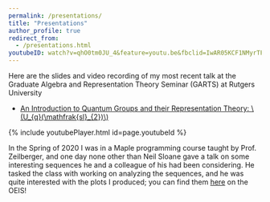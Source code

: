 ```yaml
---
permalink: /presentations/
title: "Presentations"
author_profile: true
redirect_from: 
  - /presentations.html
youtubeID: watch?v=qhO0tm0JU_4&feature=youtu.be&fbclid=IwAR05KCF1NMyrTFrdbFRwBOUsV-T1QVS1snJBy4mus8jVbmWwR_hALwmKKco
---
```


Here are the slides and video recording of my most recent talk at the Graduate Algebra and Representation Theory Seminar (GARTS) at Rutgers University

* [An Introduction to Quantum Groups and their Representation Theory:
\\(U_{q}(\mathfrak{sl}_{2})\\)](https://almosttrivial.github.io/files/Quantum_sl2_GARTS.pdf)

{% include youtubePlayer.html id=page.youtubeId %}


In the Spring of 2020 I was in a Maple programming course taught by Prof. Zeilberger, and one day none other than Neil Sloane gave a talk on some interesting sequences he and a colleague of his had been considering. He tasked the class with working on analyzing the sequences, and he was quite interested with the plots I produced; you can find them [here](https://oeis.org/A331452) on the OEIS!
